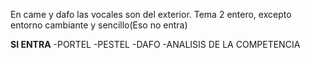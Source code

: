 En came y dafo las vocales son del exterior.
Tema 2 entero, excepto entorno cambiante y sencillo(Eso no entra)

**SI ENTRA**
-PORTEL
-PESTEL
-DAFO
-ANALISIS DE LA COMPETENCIA